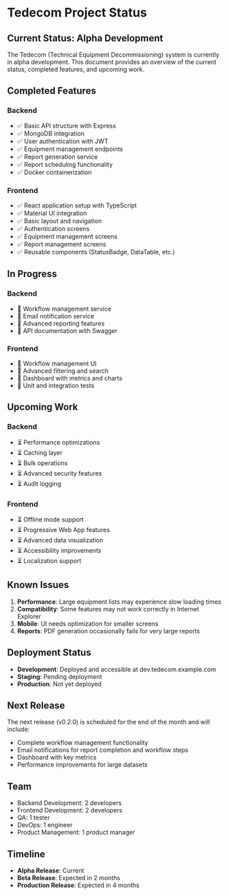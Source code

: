 # Tedecom Project Status

## Current Status: Alpha Development

The Tedecom (Technical Equipment Decommissioning) system is currently in alpha development. This document provides an overview of the current status, completed features, and upcoming work.

## Completed Features

### Backend
- ✅ Basic API structure with Express
- ✅ MongoDB integration
- ✅ User authentication with JWT
- ✅ Equipment management endpoints
- ✅ Report generation service
- ✅ Report scheduling functionality
- ✅ Docker containerization

### Frontend
- ✅ React application setup with TypeScript
- ✅ Material UI integration
- ✅ Basic layout and navigation
- ✅ Authentication screens
- ✅ Equipment management screens
- ✅ Report management screens
- ✅ Reusable components (StatusBadge, DataTable, etc.)

## In Progress

### Backend
- 🔄 Workflow management service
- 🔄 Email notification service
- 🔄 Advanced reporting features
- 🔄 API documentation with Swagger

### Frontend
- 🔄 Workflow management UI
- 🔄 Advanced filtering and search
- 🔄 Dashboard with metrics and charts
- 🔄 Unit and integration tests

## Upcoming Work

### Backend
- ⏳ Performance optimizations
- ⏳ Caching layer
- ⏳ Bulk operations
- ⏳ Advanced security features
- ⏳ Audit logging

### Frontend
- ⏳ Offline mode support
- ⏳ Progressive Web App features
- ⏳ Advanced data visualization
- ⏳ Accessibility improvements
- ⏳ Localization support

## Known Issues

1. **Performance**: Large equipment lists may experience slow loading times
2. **Compatibility**: Some features may not work correctly in Internet Explorer
3. **Mobile**: UI needs optimization for smaller screens
4. **Reports**: PDF generation occasionally fails for very large reports

## Deployment Status

- **Development**: Deployed and accessible at dev.tedecom.example.com
- **Staging**: Pending deployment
- **Production**: Not yet deployed

## Next Release

The next release (v0.2.0) is scheduled for the end of the month and will include:

- Complete workflow management functionality
- Email notifications for report completion and workflow steps
- Dashboard with key metrics
- Performance improvements for large datasets

## Team

- Backend Development: 2 developers
- Frontend Development: 2 developers
- QA: 1 tester
- DevOps: 1 engineer
- Product Management: 1 product manager

## Timeline

- **Alpha Release**: Current
- **Beta Release**: Expected in 2 months
- **Production Release**: Expected in 4 months 